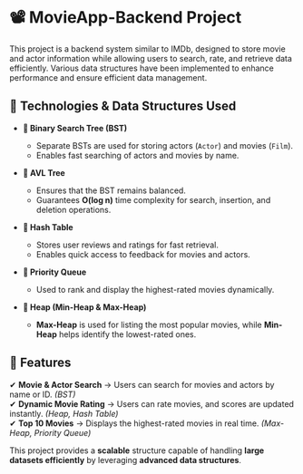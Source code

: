 # 📽️ MovieApp-Backend Project  

This project is a backend system similar to IMDb, designed to store movie and actor information while allowing users to search, rate, and retrieve data efficiently. Various data structures have been implemented to enhance performance and ensure efficient data management.  

## 🚀 Technologies & Data Structures Used  

- **📌 Binary Search Tree (BST)**  
  - Separate BSTs are used for storing actors (`Actor`) and movies (`Film`).  
  - Enables fast searching of actors and movies by name.  

- **📌 AVL Tree**  
  - Ensures that the BST remains balanced.  
  - Guarantees **O(log n)** time complexity for search, insertion, and deletion operations.  

- **📌 Hash Table**  
  - Stores user reviews and ratings for fast retrieval.  
  - Enables quick access to feedback for movies and actors.  

- **📌 Priority Queue**  
  - Used to rank and display the highest-rated movies dynamically.  

- **📌 Heap (Min-Heap & Max-Heap)**  
  - **Max-Heap** is used for listing the most popular movies, while **Min-Heap** helps identify the lowest-rated ones.  

## 🎯 Features  

✔ **Movie & Actor Search** → Users can search for movies and actors by name or ID. *(BST)*  
✔ **Dynamic Movie Rating** → Users can rate movies, and scores are updated instantly. *(Heap, Hash Table)*  
✔ **Top 10 Movies** → Displays the highest-rated movies in real time. *(Max-Heap, Priority Queue)*  

This project provides a **scalable** structure capable of handling **large datasets efficiently** by leveraging **advanced data structures**.
